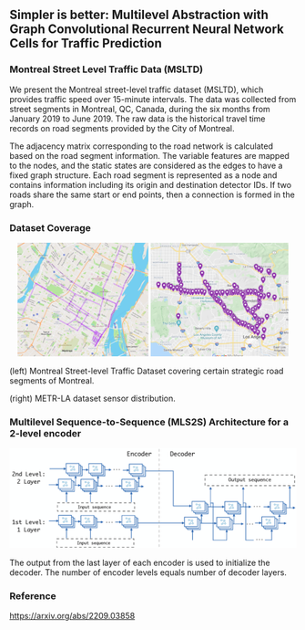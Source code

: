 ## Simpler is better: Multilevel Abstraction with Graph Convolutional Recurrent Neural Network Cells for Traffic Prediction

### Montreal Street Level Traffic Data (MSLTD)

We present the Montreal street-level traffic dataset (MSLTD), which provides  traffic speed over 15-minute intervals. The data was collected from street segments in Montreal, QC, Canada, during the six months from January 2019 to June 2019. The raw data is the historical travel time records on road segments provided by the City of Montreal.

The adjacency matrix corresponding to the road network is calculated based on the road segment information. The variable features are mapped to the nodes, and the static states are considered as the edges to have a fixed graph structure. Each road segment is represented as a node and contains information including its origin and destination detector IDs. If two roads share the same start or end points, then a connection is formed in the graph.

### Dataset Coverage

<p align="middle">
  <img src="/dataset_coverage.png" width="45.5%" />
  <img src="/metrla_coverage_gmap.png" width="48%" /> 
</p>

(left) Montreal Street-level Traffic Dataset covering certain strategic road segments of Montreal.

(right) METR-LA dataset sensor distribution.

### Multilevel Sequence-to-Sequence (MLS2S) Architecture for a 2-level encoder

![alt text](https://github.com/naghm3h/MSLTD/blob/main/mls2s.png?raw=true)

The output from the last layer of each encoder is used to initialize the decoder. The number of encoder levels equals number of decoder layers.

### Reference

https://arxiv.org/abs/2209.03858



